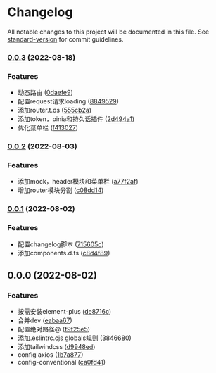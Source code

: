 # Changelog

All notable changes to this project will be documented in this file. See [standard-version](https://github.com/conventional-changelog/standard-version) for commit guidelines.

### [0.0.3](https://github.com/sddsaw/vue-admin/compare/v0.0.2...v0.0.3) (2022-08-18)


### Features

* 动态路由 ([0daefe9](https://github.com/sddsaw/vue-admin/commit/0daefe99f9507d6229ab16856f93e34ef75f4b19))
* 配置request请求loading ([8849529](https://github.com/sddsaw/vue-admin/commit/884952949d8d36145398f17604e823aa8a965379))
* 添加router.t.ds ([555cb2a](https://github.com/sddsaw/vue-admin/commit/555cb2aa16072c137a7eee7a6fca68942d7d2cd1))
* 添加token，pinia和持久话插件 ([2d494a1](https://github.com/sddsaw/vue-admin/commit/2d494a14254cdfb5287e63fa1447b0782491a9a6))
* 优化菜单栏 ([f413027](https://github.com/sddsaw/vue-admin/commit/f41302795b6417e58625e7f23f1513035c06a370))

### [0.0.2](https://github.com/sddsaw/vue-admin/compare/v0.0.1...v0.0.2) (2022-08-03)


### Features

* 添加mock，header模块和菜单栏 ([a77f2af](https://github.com/sddsaw/vue-admin/commit/a77f2af3799cea96c52f86e971b9e4f4005bd73f))
* 增加router模块分割 ([c08dd14](https://github.com/sddsaw/vue-admin/commit/c08dd14af6e286363327ab7d65428a3468832beb))

### [0.0.1](https://github.com/sddsaw/vue-admin/compare/v0.0.0...v0.0.1) (2022-08-02)


### Features

* 配置changelog脚本 ([715605c](https://github.com/sddsaw/vue-admin/commit/715605c247a6f235602fc615202bbf27b65d4b85))
* 添加components.d.ts ([c8d4f89](https://github.com/sddsaw/vue-admin/commit/c8d4f89cacb39dd4eeab0bbc3f9c7b87ef765e32))

## 0.0.0 (2022-08-02)
### Features

* 按需安装element-plus ([de8716c](https://github.com/sddsaw/vue-admin/commit/de8716c8a3f7e8d7149ddea3cb65594304120ca9))
* 合并dev ([eabaa67](https://github.com/sddsaw/vue-admin/commit/eabaa67d80ccf6caacdd1c5efbaaf0e4570d51b5))
* 配置绝对路径@ ([f9f25e5](https://github.com/sddsaw/vue-admin/commit/f9f25e5f36ff34c08de3358b0a8b67279806daa5))
* 添加.eslintrc.cjs globals规则 ([3846680](https://github.com/sddsaw/vue-admin/commit/3846680276b2b0bb43f34f59f96a6649c7f6f0a2))
* 添加tailwindcss ([d9948ed](https://github.com/sddsaw/vue-admin/commit/d9948ed67b9cedf5325ede686933b57713a27502))
* config axios ([1b7a877](https://github.com/sddsaw/vue-admin/commit/1b7a877b2e32bb67a8ec71184c4fbbc978184019))
* config-conventional ([ca0fd41](https://github.com/sddsaw/vue-admin/commit/ca0fd414f940ba6293dc6192a0ca8533c45b40ad))

